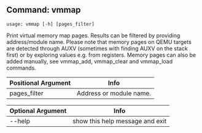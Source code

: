 ## Command: vmmap ##
```
usage: vmmap [-h] [pages_filter]
```
Print virtual memory map pages. Results can be filtered by providing address/module name. Please note that memory pages on QEMU targets are detected through AUXV (sometimes with finding AUXV on the stack first) or by exploring values e.g. from registers. Memory pages can also be added manually, see vmmap_add, vmmap_clear and vmmap_load commands.  

| Positional Argument | Info |
|---------------------|------|
| pages_filter | Address or module name. |

| Optional Argument | Info |
|---------------------|------|
| --help | show this help message and exit |


